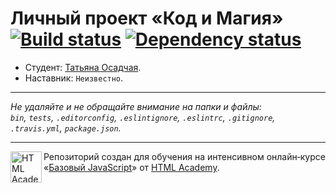 # Личный проект «Код и Магия» [![Build status][travis-image]][travis-url] [![Dependency status][dependency-image]][dependency-url]

* Студент: [Татьяна Осадчая](https://up.htmlacademy.ru/javascript/6/user/160545).
* Наставник: `Неизвестно`.

---

_Не удаляйте и не обращайте внимание на папки и файлы:_<br>
_`bin`, `tests`, `.editorconfig`, `.eslintignore`, `.eslintrc`, `.gitignore`, `.travis.yml`, `package.json`._

---

<a href="https://htmlacademy.ru/intensive/javascript"><img align="left" width="50" height="50" title="HTML Academy" src="https://up.htmlacademy.ru/static/img/intensive/javascript/logo-for-github.svg"></a>

Репозиторий создан для обучения на интенсивном онлайн‑курсе «[Базовый JavaScript](https://htmlacademy.ru/intensive/javascript)» от [HTML Academy](https://htmlacademy.ru).

[travis-image]: https://travis-ci.org/htmlacademy-javascript/160545-code-and-magick.svg?branch=master
[travis-url]: https://travis-ci.org/htmlacademy-javascript/160545-code-and-magick
[dependency-image]: https://david-dm.org/htmlacademy-javascript/160545-code-and-magick.svg?style=flat-square
[dependency-url]: https://david-dm.org/htmlacademy-javascript/160545-code-and-magick
